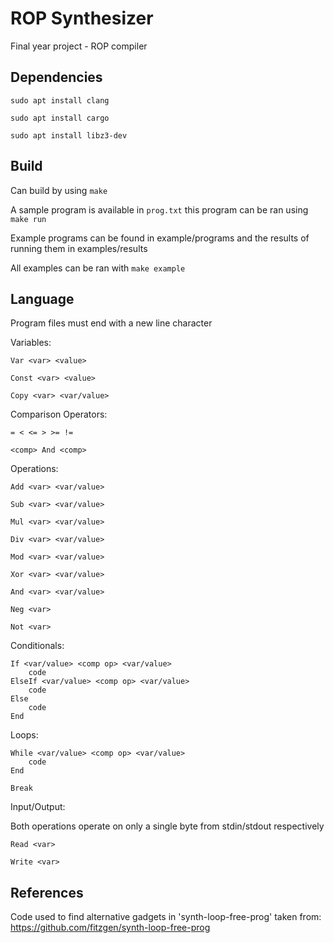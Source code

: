 # ROP Synthesizer
Final year project - ROP compiler

## Dependencies
`sudo apt install clang`

`sudo apt install cargo`

`sudo apt install libz3-dev`

## Build
Can build by using `make`

A sample program is available in `prog.txt` this program can be ran using `make run`

Example programs can be found in example/programs and the results of running them in examples/results

All examples can be ran with `make example`

## Language
Program files must end with a new line character

Variables:

`Var <var> <value>`

`Const <var> <value>`

`Copy <var> <var/value>`

Comparison Operators:

`= < <= > >= !=`

`<comp> And <comp>`

Operations:

`Add <var> <var/value>`

`Sub <var> <var/value>`

`Mul <var> <var/value>`

`Div <var> <var/value>`

`Mod <var> <var/value>`

`Xor <var> <var/value>`

`And <var> <var/value>`

`Neg <var>`

`Not <var>`

Conditionals:

```
If <var/value> <comp op> <var/value> 
    code
ElseIf <var/value> <comp op> <var/value>
    code
Else
    code
End
```

Loops:
```
While <var/value> <comp op> <var/value>
    code
End

Break
```

Input/Output:

Both operations operate on only a single byte from stdin/stdout respectively
```
Read <var> 

Write <var>
```

## References

Code used to find alternative gadgets in 'synth-loop-free-prog' taken from: https://github.com/fitzgen/synth-loop-free-prog
